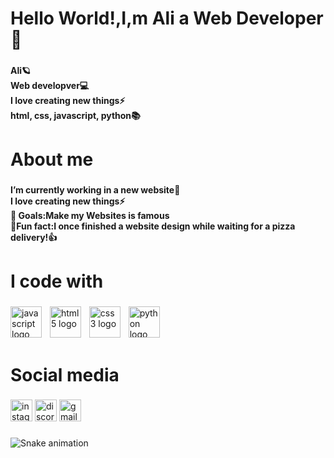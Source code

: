 <h1 align="left">Hello World!,I,m Ali a Web Developer👋</h1>

###

<h4 align="left">Ali🪐<br>Web developver💻<br>I love creating new things⚡<br>html, css, javascript, python📚</h4>

###

<h1 align="left">About me</h1>

###

<h4 align="left">I’m currently working in a new website🔭<br>I love creating new things⚡<br>🎯 Goals:Make my Websites is famous<br>🎲Fun fact:I once finished a website design while waiting for a pizza delivery!👍</h4>

###

<h1 align="left">I code with</h1>

###

<div align="left">
  <img src="https://cdn.jsdelivr.net/gh/devicons/devicon/icons/javascript/javascript-plain.svg" height="50" alt="javascript logo"  />
  <img width="5" />
  <img src="https://cdn.jsdelivr.net/gh/devicons/devicon/icons/html5/html5-original.svg" height="50" alt="html5 logo"  />
  <img width="5" />
  <img src="https://cdn.jsdelivr.net/gh/devicons/devicon/icons/css3/css3-original.svg" height="50" alt="css3 logo"  />
  <img width="5" />
  <img src="https://cdn.jsdelivr.net/gh/devicons/devicon/icons/python/python-original.svg" height="50" alt="python logo"  />
</div>

###

<h1 align="left">Social media</h1>

###

<div align="left">
  <img src="https://img.shields.io/static/v1?message=Instagram&logo=instagram&label=&color=E4405F&logoColor=white&labelColor=&style=for-the-badge" height="35" alt="instagram logo"  />
  <img src="https://img.shields.io/static/v1?message=Discord&logo=discord&label=&color=7289DA&logoColor=white&labelColor=&style=for-the-badge" height="35" alt="discord logo"  />
  <img src="https://img.shields.io/static/v1?message=Gmail&logo=gmail&label=&color=D14836&logoColor=white&labelColor=&style=for-the-badge" height="35" alt="gmail logo"  />
</div>

###

<img src="https://raw.githubusercontent.com/camel-camel/camel-camel/output/snake.svg" alt="Snake animation" />

###
